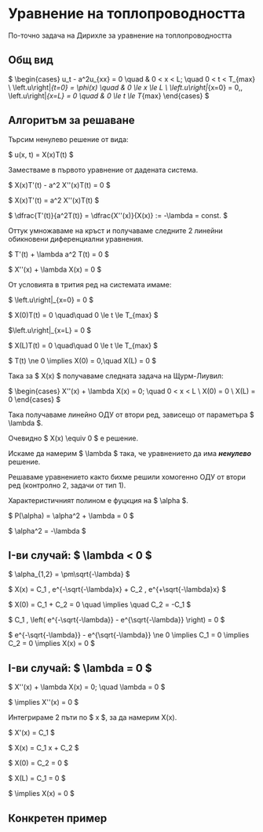 # Уравнение на топлопроводността

По-точно задача на Дирихле за уравнение на топлопроводността

## Общ вид

$
\begin{cases}
    u_t - a^2u_{xx} = 0 \quad & 0 < x < L; \quad 0 < t < T_{max}
    \\
    \left.u\right|_{t=0} = \phi(x) \quad & 0 \le x \le L
    \\
    \left.u\right|_{x=0} = 0,\, \left.u\right|_{x=L} = 0 \quad & 0 \le t \le T_{max}
\end{cases}
$

## Алгоритъм за решаване

Търсим ненулево решение от вида:

$ u(x, t) = X(x)T(t) $

Заместваме в първото уравнение от дадената система.

$ X(x)T'(t) - a^2 X''(x)T(t) = 0 $

$ X(x)T'(t) = a^2 X''(x)T(t) $

$ \dfrac{T'(t)}{a^2T(t)} = \dfrac{X''(x)}{X(x)} := -\lambda = const. $

Оттук умножаваме на кръст и получаваме следните 2 линейни обикновени диференциални уравнения.

$ T'(t) + \lambda a^2 T(t) = 0 $

$ X''(x) + \lambda X(x) = 0 $

От условията в трития ред на системата имаме:

$ \left.u\right|_{x=0} = 0 $

$ X(0)T(t) = 0 \quad\quad 0 \le t \le T_{max} $

$\left.u\right|_{x=L} = 0 $

$ X(L)T(t) = 0 \quad\quad 0 \le t \le T_{max} $

$ T(t) \ne 0 \implies X(0) = 0,\quad X(L) = 0 $

Така за $ X(x) $ получаваме следната задача на Щурм-Лиувил:

$
\begin{cases}
    X''(x) + \lambda X(x) = 0; \quad 0 < x < L
    \\
    X(0) = 0
    \\
    X(L) = 0
\end{cases}
$

Така получаваме линейно ОДУ от втори ред, зависещо от параметъра $ \lambda $.

Очевидно $ X(x) \equiv 0 $ е решение.

Искаме да намерим $ \lambda $ така, че уравнението да има _**ненулево**_ решение.

Решаваме уравнението както бихме решили хомогенно ОДУ от втори ред (контролно 2, задачи от тип 1).

Характеристичният полином е фуцкция на $ \alpha $.

$ P(\alpha) = \alpha^2 + \lambda  = 0 $

$ \alpha^2 = -\lambda $

## I-ви случай: $ \lambda < 0 $

$ \alpha_{1,2} = \pm\sqrt{-\lambda} $

$ X(x) = C_1 \, e^{-\sqrt{-\lambda}x} + C_2 \, e^{+\sqrt{-\lambda}x} $

$ X(0) = C_1 + C_2 = 0 \quad \implies \quad C_2 = -C_1 $

$ C_1 \, \left( e^{-\sqrt{-\lambda}} - e^{\sqrt{-\lambda}} \right) = 0 $

$ e^{-\sqrt{-\lambda}} - e^{\sqrt{-\lambda}} \ne 0 \implies C_1 = 0 \implies C_2 = 0 \implies X(x) = 0 $

## I-ви случай: $ \lambda = 0 $

$ X''(x) + \lambda X(x) = 0; \quad \lambda = 0 $

$ \implies X''(x) = 0 $

Интегрираме 2 пъти по $ x $, за да намерим X(x).

$ X'(x) = C_1 $

$ X(x) = C_1 x + C_2 $

$ X(0) = C_2 = 0 $

$ X(L) = C_1 = 0 $

$ \implies X(x) = 0 $

## Конкретен пример